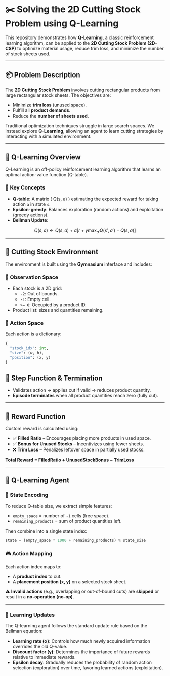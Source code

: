 # ✂️ Solving the 2D Cutting Stock Problem using Q-Learning

This repository demonstrates how **Q-Learning**, a classic reinforcement learning algorithm, can be applied to the **2D Cutting Stock Problem (2D-CSP)** to optimize material usage, reduce trim loss, and minimize the number of stock sheets used.

---

## 📦 Problem Description

The **2D Cutting Stock Problem** involves cutting rectangular products from large rectangular stock sheets. The objectives are:

- Minimize **trim loss** (unused space).
- Fulfill all **product demands**.
- Reduce the **number of sheets used**.

Traditional optimization techniques struggle in large search spaces. We instead explore **Q-Learning**, allowing an agent to learn cutting strategies by interacting with a simulated environment.

---

## 🤖 Q-Learning Overview

Q-Learning is an off-policy reinforcement learning algorithm that learns an optimal action-value function (Q-table).

### 🔑 Key Concepts

- **Q-table**: A matrix \( Q(s, a) \) estimating the expected reward for taking action `a` in state `s`.
- **Epsilon-greedy**: Balances exploration (random actions) and exploitation (greedy actions).
- **Bellman Update**:

$$
Q(s, a) \leftarrow Q(s, a) + \alpha \left[ r + \gamma \max_{a'} Q(s', a') - Q(s, a) \right]
$$

---

## 🧪 Cutting Stock Environment

The environment is built using the **Gymnasium** interface and includes:

### 🔹 Observation Space

- Each stock is a 2D grid:
  - `-2`: Out of bounds.
  - `-1`: Empty cell.
  - `>= 0`: Occupied by a product ID.
- Product list: sizes and quantities remaining.

### 🔹 Action Space

Each action is a dictionary:
```python
{
  "stock_idx": int,
  "size": (w, h),
  "position": (x, y)
}
```

## 🔹 Step Function & Termination

- Validates action → applies cut if valid → reduces product quantity.
- **Episode terminates** when all product quantities reach zero (fully cut).

---

## 🔹 Reward Function

Custom reward is calculated using:

- ✅ **Filled Ratio** – Encourages placing more products in used space.
- ✅ **Bonus for Unused Stocks** – Incentivizes using fewer sheets.
- ❌ **Trim Loss** – Penalizes leftover space in partially used stocks.

**Total Reward = FilledRatio + UnusedStockBonus − TrimLoss**

---

## 🧠 Q-Learning Agent

### 🧩 State Encoding

To reduce Q-table size, we extract simple features:

- `empty_space` = number of `-1` cells (free space).
- `remaining_products` = sum of product quantities left.

Then combine into a single state index:

```python
state = (empty_space * 1000 + remaining_products) % state_size
```

### 🎮 Action Mapping

Each action index maps to:

- A **product index** to cut.
- A **placement position (x, y)** on a selected stock sheet.

⚠️ **Invalid actions** (e.g., overlapping or out-of-bound cuts) are **skipped** or result in a **no-operation (no-op)**.

---

### 🔁 Learning Updates

The Q-learning agent follows the standard update rule based on the Bellman equation:

- **Learning rate (α)**: Controls how much newly acquired information overrides the old Q-value.
- **Discount factor (γ)**: Determines the importance of future rewards relative to immediate rewards.
- **Epsilon decay**: Gradually reduces the probability of random action selection (exploration) over time, favoring learned actions (exploitation).